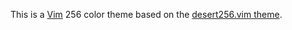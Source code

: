 This is a [Vim](https://www.vim.org/) 256 color theme based on the
[desert256.vim theme](https://www.vim.org/scripts/script.php?script_id=1243).

